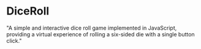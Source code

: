 # DiceRoll
"A simple and interactive dice roll game implemented in JavaScript, providing a virtual experience of rolling a six-sided die with a single button click."
